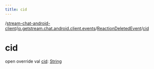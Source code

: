 ```yaml
---
title: cid
---
```

/[stream-chat-android-client](../../index.md)/[io.getstream.chat.android.client.events](../index.md)/[ReactionDeletedEvent](index.md)/[cid](cid.md)  
  
  
  
# cid  
open override val [cid](cid.md): [String](https://kotlinlang.org/api/latest/jvm/stdlib/kotlin/-string/index.html)
